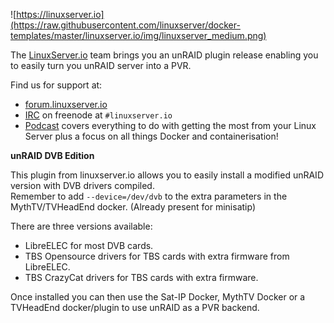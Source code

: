 ![https://linuxserver.io](https://raw.githubusercontent.com/linuxserver/docker-templates/master/linuxserver.io/img/linuxserver_medium.png)

The [LinuxServer.io](https://linuxserver.io) team brings you an unRAID plugin release enabling you to easily turn you unRAID server into a PVR. 

Find us for support at:
* [forum.linuxserver.io](https://forum.linuxserver.io)
* [IRC](https://www.linuxserver.io/irc/) on freenode at `#linuxserver.io`
* [Podcast](https://www.linuxserver.io/podcast/) covers everything to do with getting the most from your Linux Server plus a focus on all things Docker and containerisation!


**unRAID DVB Edition**

This plugin from linuxserver.io allows you to easily install a modified unRAID version with DVB drivers compiled.  
Remember to add `--device=/dev/dvb` to the extra parameters in the MythTV/TVHeadEnd docker.  (Already present for minisatip)

There are three versions available:  
* LibreELEC for most DVB cards.  
* TBS Opensource drivers for TBS cards with extra firmware from LibreELEC.
* TBS CrazyCat drivers for TBS cards with extra firmware.
		
Once installed you can then use the Sat-IP Docker, MythTV Docker or a TVHeadEnd docker/plugin to use unRAID as a PVR backend.
